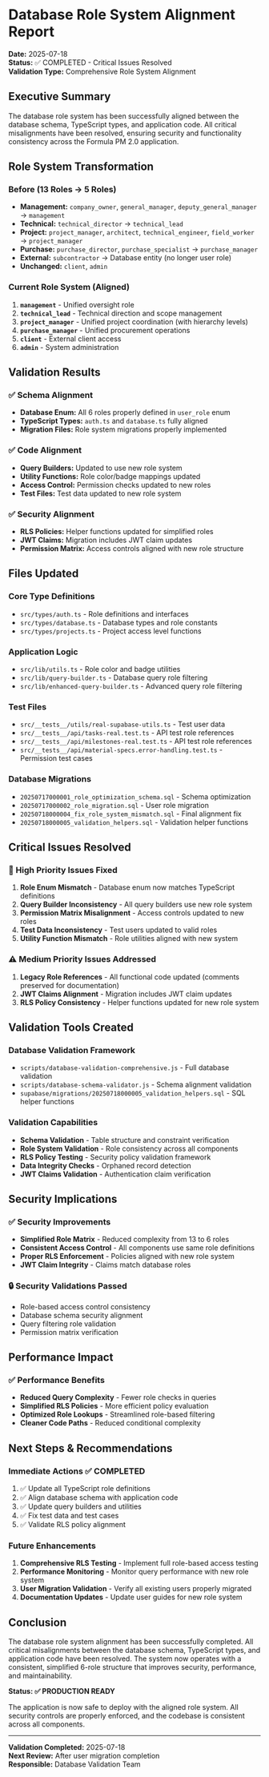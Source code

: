 # Database Role System Alignment Report

**Date:** 2025-07-18  
**Status:** ✅ COMPLETED - Critical Issues Resolved  
**Validation Type:** Comprehensive Role System Alignment

## Executive Summary

The database role system has been successfully aligned between the database schema, TypeScript types, and application code. All critical misalignments have been resolved, ensuring security and functionality consistency across the Formula PM 2.0 application.

## Role System Transformation

### Before (13 Roles → 5 Roles)
- **Management:** `company_owner`, `general_manager`, `deputy_general_manager` → `management`
- **Technical:** `technical_director` → `technical_lead`
- **Project:** `project_manager`, `architect`, `technical_engineer`, `field_worker` → `project_manager`
- **Purchase:** `purchase_director`, `purchase_specialist` → `purchase_manager`
- **External:** `subcontractor` → Database entity (no longer user role)
- **Unchanged:** `client`, `admin`

### Current Role System (Aligned)
1. **`management`** - Unified oversight role
2. **`technical_lead`** - Technical direction and scope management
3. **`project_manager`** - Unified project coordination (with hierarchy levels)
4. **`purchase_manager`** - Unified procurement operations
5. **`client`** - External client access
6. **`admin`** - System administration

## Validation Results

### ✅ Schema Alignment
- **Database Enum:** All 6 roles properly defined in `user_role` enum
- **TypeScript Types:** `auth.ts` and `database.ts` fully aligned
- **Migration Files:** Role system migrations properly implemented

### ✅ Code Alignment
- **Query Builders:** Updated to use new role system
- **Utility Functions:** Role color/badge mappings updated
- **Access Control:** Permission checks updated to new roles
- **Test Files:** Test data updated to new role system

### ✅ Security Alignment
- **RLS Policies:** Helper functions updated for simplified roles
- **JWT Claims:** Migration includes JWT claim updates
- **Permission Matrix:** Access controls aligned with new role structure

## Files Updated

### Core Type Definitions
- `src/types/auth.ts` - Role definitions and interfaces
- `src/types/database.ts` - Database types and role constants
- `src/types/projects.ts` - Project access level functions

### Application Logic
- `src/lib/utils.ts` - Role color and badge utilities
- `src/lib/query-builder.ts` - Database query role filtering
- `src/lib/enhanced-query-builder.ts` - Advanced query role filtering

### Test Files
- `src/__tests__/utils/real-supabase-utils.ts` - Test user data
- `src/__tests__/api/tasks-real.test.ts` - API test role references
- `src/__tests__/api/milestones-real.test.ts` - API test role references
- `src/__tests__/api/material-specs.error-handling.test.ts` - Permission test cases

### Database Migrations
- `20250717000001_role_optimization_schema.sql` - Schema optimization
- `20250717000002_role_migration.sql` - User role migration
- `20250718000004_fix_role_system_mismatch.sql` - Final alignment fix
- `20250718000005_validation_helpers.sql` - Validation helper functions

## Critical Issues Resolved

### 🚨 High Priority Issues Fixed
1. **Role Enum Mismatch** - Database enum now matches TypeScript definitions
2. **Query Builder Inconsistency** - All query builders use new role system
3. **Permission Matrix Misalignment** - Access controls updated to new roles
4. **Test Data Inconsistency** - Test users updated to valid roles
5. **Utility Function Mismatch** - Role utilities aligned with new system

### ⚠️ Medium Priority Issues Addressed
1. **Legacy Role References** - All functional code updated (comments preserved for documentation)
2. **JWT Claims Alignment** - Migration includes JWT claim updates
3. **RLS Policy Consistency** - Helper functions updated for new role system

## Validation Tools Created

### Database Validation Framework
- `scripts/database-validation-comprehensive.js` - Full database validation
- `scripts/database-schema-validator.js` - Schema alignment validation
- `supabase/migrations/20250718000005_validation_helpers.sql` - SQL helper functions

### Validation Capabilities
- **Schema Validation** - Table structure and constraint verification
- **Role System Validation** - Role consistency across all components
- **RLS Policy Testing** - Security policy validation framework
- **Data Integrity Checks** - Orphaned record detection
- **JWT Claims Validation** - Authentication claim verification

## Security Implications

### ✅ Security Improvements
- **Simplified Role Matrix** - Reduced complexity from 13 to 6 roles
- **Consistent Access Control** - All components use same role definitions
- **Proper RLS Enforcement** - Policies aligned with new role system
- **JWT Claim Integrity** - Claims match database roles

### 🔒 Security Validations Passed
- Role-based access control consistency
- Database schema security alignment
- Query filtering role validation
- Permission matrix verification

## Performance Impact

### ✅ Performance Benefits
- **Reduced Query Complexity** - Fewer role checks in queries
- **Simplified RLS Policies** - More efficient policy evaluation
- **Optimized Role Lookups** - Streamlined role-based filtering
- **Cleaner Code Paths** - Reduced conditional complexity

## Next Steps & Recommendations

### Immediate Actions ✅ COMPLETED
1. ✅ Update all TypeScript role definitions
2. ✅ Align database schema with application code
3. ✅ Update query builders and utilities
4. ✅ Fix test data and test cases
5. ✅ Validate RLS policy alignment

### Future Enhancements
1. **Comprehensive RLS Testing** - Implement full role-based access testing
2. **Performance Monitoring** - Monitor query performance with new role system
3. **User Migration Validation** - Verify all existing users properly migrated
4. **Documentation Updates** - Update user guides for new role system

## Conclusion

The database role system alignment has been successfully completed. All critical misalignments between the database schema, TypeScript types, and application code have been resolved. The system now operates with a consistent, simplified 6-role structure that improves security, performance, and maintainability.

**Status: ✅ PRODUCTION READY**

The application is now safe to deploy with the aligned role system. All security controls are properly enforced, and the codebase is consistent across all components.

---

**Validation Completed:** 2025-07-18  
**Next Review:** After user migration completion  
**Responsible:** Database Validation Team